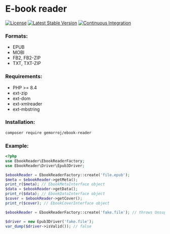 # E-book reader

[![License](https://poser.pugx.org/gemorroj/ebook-reader/license)](https://packagist.org/packages/gemorroj/ebook-reader)
[![Latest Stable Version](https://poser.pugx.org/gemorroj/ebook-reader/v/stable)](https://packagist.org/packages/gemorroj/ebook-reader)
[![Continuous Integration](https://github.com/Gemorroj/EbookReader/workflows/Continuous%20Integration/badge.svg)](https://github.com/Gemorroj/EbookReader/actions?query=workflow%3A%22Continuous+Integration%22)


### Formats:
- EPUB
- MOBI
- FB2, FB2-ZIP
- TXT, TXT-ZIP


### Requirements:
- PHP >= 8.4
- ext-zip
- ext-dom
- ext-xmlreader
- ext-mbstring


### Installation:
```bash
composer require gemorroj/ebook-reader
```

### Example:
```php
<?php
use EbookReader\EbookReaderFactory;
use EbookReader\Driver\Epub3Driver;

$ebookReader = EbookReaderFactory::create('file.epub');
$meta = $ebookReader->getMeta();
print_r($meta); // EbookMetaInterface object
$data = $ebookReader->getData();
print_r($data); // EbookDataInterface object
$cover = $ebookReader->getCover();
print_r($cover); // EbookCoverInterface object

$ebookReader = EbookReaderFactory::create('fake.file'); // throws UnsupportedFormatException exception

$driver = new Epub3Driver('fake.file');
var_dump($driver->isValid()); // false
```
